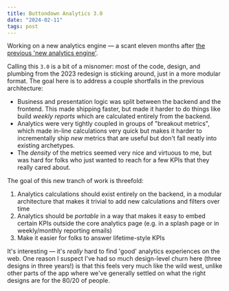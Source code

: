 ```yaml
---
title: Buttondown Analytics 3.0
date: "2024-02-11"
tags: post
---
```


Working on a new analytics engine — a scant eleven months after [the previous 'new analytics engine'](https://buttondown.email/changelog/2023-03-28).

Calling this `3.0` is a bit of a misnomer: most of the code, design, and plumbing from the 2023 redesign is sticking around, just in a more modular format. The goal here is to address a couple shortfalls in the previous architecture:

- Business and presentation logic was split between the backend and the frontend. This made shipping faster, but made it harder to do things like build _weekly reports_ which are calculated entirely from the backend.
- Analytics were very tightly coupled in groups of "breakout metrics", which made in-line calculations very quick but makes it harder to incrementally ship _new_ metrics that are useful but don't fall neatly into existing archetypes.
- The _density_ of the metrics seemed very nice and virtuous to me, but was hard for folks who just wanted to reach for a few KPIs that they really cared about.

The goal of this new tranch of work is threefold:

1. Analytics calculations should exist entirely on the backend, in a modular architecture that makes it trivial to add new calculations and filters over time
2. Analytics should be _portable_ in a way that makes it easy to embed certain KPIs outside the core analytics page (e.g. in a splash page or in weekly/monthly reporting emails)
3. Make it easier for folks to answer lifetime-style KPIs

It's interesting — it's _really_ hard to find 'good' analytics experiences on the web. One reason I suspect I've had so much design-level churn here (three designs in three years!) is that this feels very much like the wild west, unlike other parts of the app where we've generally settled on what the right designs are for the 80/20 of people.
